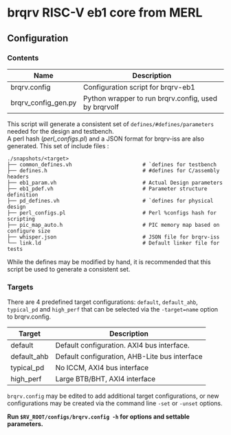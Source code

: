 # brqrv RISC-V eb1 core from MERL

## Configuration

### Contents
Name                    | Description
----------------------  | ------------------------------
brqrv.config            | Configuration script for brqrv-eb1  
brqrv_config_gen.py     | Python wrapper to run brqrv.config, used by brqrvolf


This script will generate a consistent set of `defines/#defines/parameters` needed for the design and testbench.  
A perl hash (*perl_configs.pl*) and a JSON format for brqrv-iss are also generated.
This set of include files :  

    ./snapshots/<target>
    ├── common_defines.vh                       # `defines for testbench
    ├── defines.h                               # #defines for C/assembly headers
    ├── eb1_param.vh                            # Actual Design parameters
    ├── eb1_pdef.vh                             # Parameter structure definition
    ├── pd_defines.vh                           # `defines for physical design
    ├── perl_configs.pl                         # Perl %configs hash for scripting
    ├── pic_map_auto.h                          # PIC memory map based on configure size
    ├── whisper.json                            # JSON file for brqrv-iss
    └── link.ld                                 # Default linker file for tests



While the defines may be modified by hand, it is recommended that this script be used to generate a consistent set.

### Targets
There are 4 predefined target configurations: `default`, `default_ahb`, `typical_pd` and `high_perf` that can be selected via the `-target=name` option to brqrv.config.

Target                  | Description
----------------------  | ------------------------------
default                 | Default configuration. AXI4 bus interface. 
default_ahb             | Default configuration, AHB-Lite bus interface
typical_pd              | No ICCM, AXI4 bus interface
high_perf               | Large BTB/BHT, AXI4 interface


`brqrv.config` may be edited to add additional target configurations, or new configurations may be created via the command line `-set` or `-unset` options.

**Run `$RV_ROOT/configs/brqrv.config -h` for options and settable parameters.**
